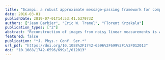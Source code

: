 ```yaml
---
title: "Scampi: a robust approximate message-passing framework for compressive imaging"
date: 2016-03-01
publishDate: 2019-07-01T14:53:41.537973Z
authors: ["Jean Barbier", "Eric W. Tramel", "Florent Krzakala"]
publication_types: ["2"]
abstract: "Reconstruction of images from noisy linear measurements is a core problem in image processing, for which convex optimization methods based on total variation (TV) minimization have been the long-standing state-of-the-art. We present an alternative probabilistic reconstruction procedure based on approximate message-passing, Scampi, which operates in the compressive regime, where the inverse imaging problem is underdetermined. While the proposed method is related to the recently proposed GrAMPA algorithm of Borgerding, Schniter, and Rangan, we further develop the probabilistic approach to compressive imaging by introducing an expectation-maximization learning of model parameters, making the Scampi robust to model uncertainties. Additionally, our numerical experiments indicate that Scampi can provide reconstruction performance superior to both GrAMPA as well as convex approaches to TV reconstruction. Finally, through exhaustive best-case experiments, we show that in many cases the maximal performance of both Scampi and convex TV can be quite close, even though the approaches are a prori distinct. The theoretical reasons for this correspondence remain an open question. Nevertheless, the proposed algorithm remains more practical, as it requires far less parameter tuning to perform optimally."
featured: false
publication: "*J. Phys.: Conf. Ser.*"
url_pdf: "https://doi.org/10.1088%2F1742-6596%2F699%2F1%2F012013"
doi: "10.1088/1742-6596/699/1/012013"
---
```


